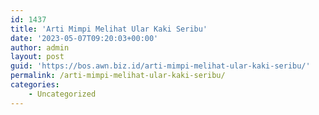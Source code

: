 ```yaml
---
id: 1437
title: 'Arti Mimpi Melihat Ular Kaki Seribu'
date: '2023-05-07T09:20:03+00:00'
author: admin
layout: post
guid: 'https://bos.awn.biz.id/arti-mimpi-melihat-ular-kaki-seribu/'
permalink: /arti-mimpi-melihat-ular-kaki-seribu/
categories:
    - Uncategorized
---
```


